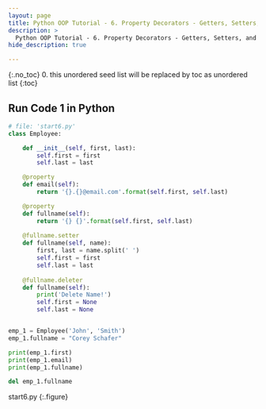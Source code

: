 ```yaml
---
layout: page
title: Python OOP Tutorial - 6. Property Decorators - Getters, Setters, and Deleters
description: >
  Python OOP Tutorial - 6. Property Decorators - Getters, Setters, and Deleters...
hide_description: true

---
```


{:.no_toc}
0. this unordered seed list will be replaced by toc as unordered list
{:toc}


##  Run Code 1 in Python

~~~py
# file: 'start6.py'
class Employee:

    def __init__(self, first, last):
        self.first = first
        self.last = last

    @property
    def email(self):
        return '{}.{}@email.com'.format(self.first, self.last)

    @property
    def fullname(self):
        return '{} {}'.format(self.first, self.last)
    
    @fullname.setter
    def fullname(self, name):
        first, last = name.split(' ')
        self.first = first
        self.last = last
    
    @fullname.deleter
    def fullname(self):
        print('Delete Name!')
        self.first = None
        self.last = None


emp_1 = Employee('John', 'Smith')
emp_1.fullname = "Corey Schafer"

print(emp_1.first)
print(emp_1.email)
print(emp_1.fullname)

del emp_1.fullname
~~~
start6.py
{:.figure}